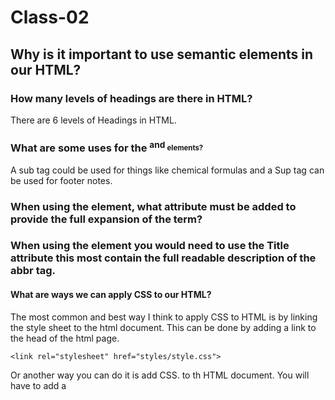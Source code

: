 # Class-02


## Why is it important to use semantic elements in our HTML?


### How many levels of headings are there in HTML?

There are 6 levels of Headings in HTML.


### What are some uses for the <sup> and <sub> elements?

 A sub tag could be used for things like chemical formulas and a Sup tag can be used for footer notes.
   
### When using the <abbr> element, what attribute must be added to provide the full expansion of the term?

### When using the <abbr> element you would need to use the Title attribute this most contain the full readable description of the abbr tag.
  
#### What are ways we can apply CSS to our HTML?

  The most common and best way I think to apply CSS to HTML is by linking the style sheet to the html document. This can be done by adding a link to the head of the html page.
  ```
  <link rel="stylesheet" href="styles/style.css">
  
  ```
  Or another way you can do it is add CSS. to th HTML document. You will have to add a <Style> tag inside the <head> and then you can write CSS. But this way starts to make your code harder to read since eveything is together.
  
#### Why should we avoid using inline styles?
  
This is not the best pratice and makes your code hard to read. You will also need multiple edits on some areas. It makes everything harder to read and is not the best practice.
  
  
  
#### Review the block of code below and answer the following questions:
  
  ```
     h2 {
     color: black;
     padding: 5px;
   }
  
  ```
#### What is representing the selector?

  The above code represents a h2 tag that and its being targeted in CSS to change the color of the text to black and then giving it some spacing with padding.
  
  
#### Which components are the CSS declarations?

  Color and padding are the components in CSS for this code.
  
  
#### Which components are considered properties?

  The components are what you want to change or happen. So in this case it would be Color and Padding. These are the compoents that you're targeting to change.
  

  
 What data type is a sequence of text enclosed in single quote marks?
  
  A string is a sequence of text that is enclosed in single quote marks
  
  
List 4 types of JavaScript operators.
  
  ```
  + This adds numbers together or combines them
  
  = This assigns the value to a given name
  
  === This does a test to see the two values are equal
  
  * This can be used to multiply 
  
  ```
  
  
#### Describe a real world Problem you could solve with a Function.
  
 You could use a function for a vending machine. The user puts in money and then selects a drink. You could set up a function that then is triggered when the money goes in and the user selects on of the options on the machine.
  
  
  
 An if statement checks a __ and if it evaluates to ___, then the code block will execute.
What is the use of an else if?
List 3 different types of comparison operators.
What is the difference between the logical operator && and ||?
  
  
  
  
  
  
  
